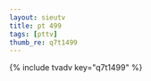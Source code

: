 ```yaml
--- 
layout: sieutv
title: pt 499
tags: [pttv]
thumb_re: q7t1499
---
```

{% include tvadv key="q7t1499" %} 
